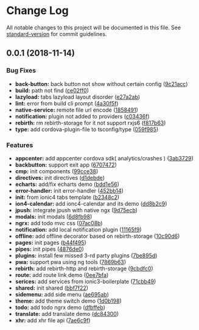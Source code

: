 # Change Log

All notable changes to this project will be documented in this file. See [standard-version](https://github.com/conventional-changelog/standard-version) for commit guidelines.

<a name="0.0.1"></a>
## 0.0.1 (2018-11-14)


### Bug Fixes

* **back-button:** back button not show without certain config ([9c21acc](https://github.com/pengkobe/ionic4-boilerplate/commit/9c21acc))
* **build:** path not find ([ce02ff0](https://github.com/pengkobe/ionic4-boilerplate/commit/ce02ff0))
* **lazyload:** tabs lazyload layout disorder ([e27a2ab](https://github.com/pengkobe/ionic4-boilerplate/commit/e27a2ab))
* **lint:** error from build cli prompt ([4a30f5f](https://github.com/pengkobe/ionic4-boilerplate/commit/4a30f5f))
* **native-service:** remote file url encode ([1858491](https://github.com/pengkobe/ionic4-boilerplate/commit/1858491))
* **notification:** plugin not added to providers ([c03436f](https://github.com/pengkobe/ionic4-boilerplate/commit/c03436f))
* **rebirth:** rm rebirth-storage for it not support rxjs6 ([f817b63](https://github.com/pengkobe/ionic4-boilerplate/commit/f817b63))
* **type:** add cordova-plugin-file to tsconfig/type ([059f985](https://github.com/pengkobe/ionic4-boilerplate/commit/059f985))


### Features

* **appcenter:** add appcenter cordova sdk( analytics/crashes ) ([3ab3729](https://github.com/pengkobe/ionic4-boilerplate/commit/3ab3729))
* **backbutton:** support exit app ([6707472](https://github.com/pengkobe/ionic4-boilerplate/commit/6707472))
* **cmp:** init components ([99cce38](https://github.com/pengkobe/ionic4-boilerplate/commit/99cce38))
* **directives:** init directives ([d1debde](https://github.com/pengkobe/ionic4-boilerplate/commit/d1debde))
* **echarts:** add/fix echarts demo ([bdd1e56](https://github.com/pengkobe/ionic4-boilerplate/commit/bdd1e56))
* **error-handler:** init error-handler ([452bb14](https://github.com/pengkobe/ionic4-boilerplate/commit/452bb14))
* **init:** from ionic4 tabs template ([b2348c2](https://github.com/pengkobe/ionic4-boilerplate/commit/b2348c2))
* **ion4-calendar:** add ionc4-calendar and its demo ([dd8b2c9](https://github.com/pengkobe/ionic4-boilerplate/commit/dd8b2c9))
* **jpush:** integrate jpush with native ngx ([9d75ecb](https://github.com/pengkobe/ionic4-boilerplate/commit/9d75ecb))
* **modals:** init modals ([6d8fb98](https://github.com/pengkobe/ionic4-boilerplate/commit/6d8fb98))
* **ngrx:** add todo mvc css ([07ac08b](https://github.com/pengkobe/ionic4-boilerplate/commit/07ac08b))
* **notification:** add local notification plugin ([11165f9](https://github.com/pengkobe/ionic4-boilerplate/commit/11165f9))
* **offline:** add offline decorator based on rebirth-storage ([10c90d6](https://github.com/pengkobe/ionic4-boilerplate/commit/10c90d6))
* **pages:** init pages ([b44f495](https://github.com/pengkobe/ionic4-boilerplate/commit/b44f495))
* **pipes:** init pipes ([4876de0](https://github.com/pengkobe/ionic4-boilerplate/commit/4876de0))
* **plugins:** install few missed 3-rd party plugins ([7be895d](https://github.com/pengkobe/ionic4-boilerplate/commit/7be895d))
* **pwa:** support pwa using ng tools ([7869b63](https://github.com/pengkobe/ionic4-boilerplate/commit/7869b63))
* **rebirth:** add rebirth-http and rebirth-storage ([9cbdfc0](https://github.com/pengkobe/ionic4-boilerplate/commit/9cbdfc0))
* **route:** add route link demo ([0ee7bfa](https://github.com/pengkobe/ionic4-boilerplate/commit/0ee7bfa))
* **serices:** add services from ionic3-boilerplate ([71cbb49](https://github.com/pengkobe/ionic4-boilerplate/commit/71cbb49))
* **shared:** init shared ([bbf7f22](https://github.com/pengkobe/ionic4-boilerplate/commit/bbf7f22))
* **sidemenu:** add side menu ([ae695ab](https://github.com/pengkobe/ionic4-boilerplate/commit/ae695ab))
* **theme:** add theme switch demo ([1d0b198](https://github.com/pengkobe/ionic4-boilerplate/commit/1d0b198))
* **todo:** add todo ngrx demo ([dfbffeb](https://github.com/pengkobe/ionic4-boilerplate/commit/dfbffeb))
* **translate:** add translate demo ([dc84300](https://github.com/pengkobe/ionic4-boilerplate/commit/dc84300))
* **xhr:** add xhr file api ([7ae6c9f](https://github.com/pengkobe/ionic4-boilerplate/commit/7ae6c9f))
